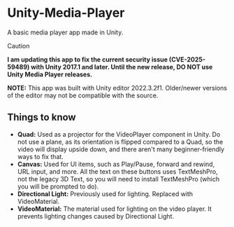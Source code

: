# Unity-Media-Player
A basic media player app made in Unity.

> [!CAUTION]
> **I am updating this app to fix the current security issue (CVE-2025-59489) with Unity 2017.1 and later. Until the new release, DO NOT use Unity Media Player releases.**

**NOTE:** This app was built with Unity editor 2022.3.2f1. Older/newer versions of the editor may not be compatible with the source.

## Things to know
- **Quad:** Used as a projector for the VideoPlayer component in Unity. Do not use a plane, as its orientation is flipped compared to a Quad, so the video will display upside down, and there aren't many beginner-friendly ways to fix that.
- **Canvas:** Used for UI items, such as Play/Pause, forward and rewind, URL input, and more. All the text on these buttons uses TextMeshPro, not the legacy 3D Text, so you will need to install TextMeshPro (which you will be prompted to do).
- **Directional Light:** Previously used for lighting. Replaced with VideoMaterial.
- **VideoMaterial:** The material used for lighting on the video player. It prevents lighting changes caused by Directional Light.
